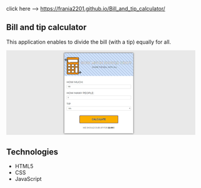 click here --> https://frania2201.github.io/Bill_and_tip_calculator/


## Bill and tip calculator

This application enables to divide the bill (with a tip) equally for all.


![Example screenshot](./screenshot.png)

## Technologies
* HTML5
* CSS
* JavaScript
